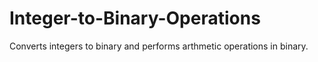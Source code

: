 # Integer-to-Binary-Operations
Converts integers to binary and performs arthmetic operations in binary.
